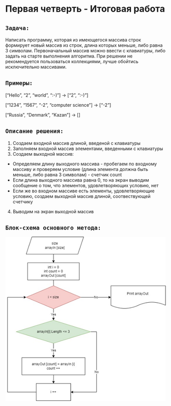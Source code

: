 # Первая четверть - Итоговая работа

## **`Задача:`** 
Написать программу, которая из имеющегося массива строк формирует новый массив из строк, длина которых меньше, либо равна 3 символам. Первоначальный массив можно ввести с клавиатуры, либо задать на старте выполнения алгоритма. При решении не рекомендуется пользоваться коллекциями, лучше обойтись исключительно массивами.

## `Примеры:`

[“Hello”, “2”, “world”, “:-)”] → [“2”, “:-)”]

[“1234”, “1567”, “-2”, “computer science”] → [“-2”]

[“Russia”, “Denmark”, “Kazan”] → []

## `Описание решения:`

 1. Создаем входной массив длиной, введеной с клавиатуры
 2. Заполняем входной массив элементами, введенными с клавиатуры
 3. Создаем выходной массив:
 * Определяем длину выходного массива - пробегаем по входному массиву и проверяем условие (длина элемента должна быть меньше, либо равна 3 символам) - счетчик count
 * Если длина выходного массива равна 0, то на экран выводим сообщение о том, что элементов, удовлетворяющих условию, нет
 * Если же во входном массиве есть элементы, удовлетворяющие условию, создаем выходной массив длиной, соотвествующей счетчику
 4. Выводим на экран выходной массив

## `Блок-схема основного метода:`

![Блок-схема основного метода](Block-Scheme.jpg)